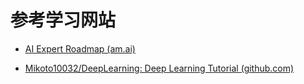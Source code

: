 # 参考学习网站

- [AI Expert Roadmap (am.ai)](https://i.am.ai/roadmap/#note)

- [Mikoto10032/DeepLearning: Deep Learning Tutorial (github.com)](https://github.com/Mikoto10032/DeepLearning)
